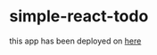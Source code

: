 # simple-react-todo

this app has been deployed on <a href="https://dev4ult.github.io/simple-react-todo/">here</a>
